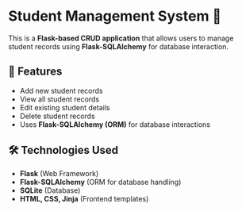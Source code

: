 # Student Management System 🏫  

This is a **Flask-based CRUD application** that allows users to manage student records using **Flask-SQLAlchemy** for database interaction.  

## 🚀 Features  
- Add new student records  
- View all student records  
- Edit existing student details  
- Delete student records  
- Uses **Flask-SQLAlchemy (ORM)** for database interactions  

## 🛠️ Technologies Used  
- **Flask** (Web Framework)  
- **Flask-SQLAlchemy** (ORM for database handling)  
- **SQLite** (Database)  
- **HTML, CSS, Jinja** (Frontend templates)  


